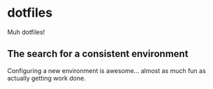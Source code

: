 # dotfiles
Muh dotfiles!

## The search for a consistent environment
Configuring a new environment is awesome... almost as much fun as actually getting work done.



